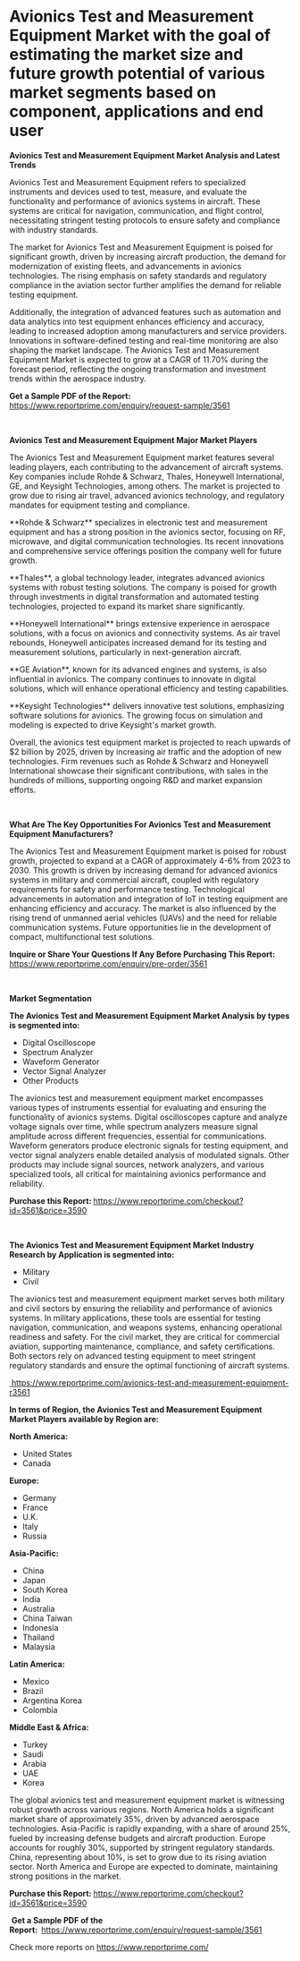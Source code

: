 <p><h1>Avionics Test and Measurement Equipment Market with the goal of estimating the market size and future growth potential of various market segments based on component, applications and end user</h1></p><p><strong>Avionics Test and Measurement Equipment Market Analysis and Latest Trends</strong></p>
<p><p>Avionics Test and Measurement Equipment refers to specialized instruments and devices used to test, measure, and evaluate the functionality and performance of avionics systems in aircraft. These systems are critical for navigation, communication, and flight control, necessitating stringent testing protocols to ensure safety and compliance with industry standards. </p><p>The market for Avionics Test and Measurement Equipment is poised for significant growth, driven by increasing aircraft production, the demand for modernization of existing fleets, and advancements in avionics technologies. The rising emphasis on safety standards and regulatory compliance in the aviation sector further amplifies the demand for reliable testing equipment. </p><p>Additionally, the integration of advanced features such as automation and data analytics into test equipment enhances efficiency and accuracy, leading to increased adoption among manufacturers and service providers. Innovations in software-defined testing and real-time monitoring are also shaping the market landscape. The Avionics Test and Measurement Equipment Market is expected to grow at a CAGR of 11.70% during the forecast period, reflecting the ongoing transformation and investment trends within the aerospace industry.</p></p>
<p><strong>Get a Sample PDF of the Report:&nbsp;</strong> <a href="https://www.reportprime.com/enquiry/request-sample/3561?utm_campaign=3456&utm_medium=2&utm_source=Github&utm_content=ia&utm_term=18032025&utm_id=avionics-test-and-measurement-equipment">https://www.reportprime.com/enquiry/request-sample/3561</a></p>
<p>&nbsp;</p>
<p><strong>Avionics Test and Measurement Equipment Major Market Players</strong></p>
<p><p>The Avionics Test and Measurement Equipment market features several leading players, each contributing to the advancement of aircraft systems. Key companies include Rohde & Schwarz, Thales, Honeywell International, GE, and Keysight Technologies, among others. The market is projected to grow due to rising air travel, advanced avionics technology, and regulatory mandates for equipment testing and compliance.</p><p>**Rohde & Schwarz** specializes in electronic test and measurement equipment and has a strong position in the avionics sector, focusing on RF, microwave, and digital communication technologies. Its recent innovations and comprehensive service offerings position the company well for future growth.</p><p>**Thales**, a global technology leader, integrates advanced avionics systems with robust testing solutions. The company is poised for growth through investments in digital transformation and automated testing technologies, projected to expand its market share significantly.</p><p>**Honeywell International** brings extensive experience in aerospace solutions, with a focus on avionics and connectivity systems. As air travel rebounds, Honeywell anticipates increased demand for its testing and measurement solutions, particularly in next-generation aircraft.</p><p>**GE Aviation**, known for its advanced engines and systems, is also influential in avionics. The company continues to innovate in digital solutions, which will enhance operational efficiency and testing capabilities.</p><p>**Keysight Technologies** delivers innovative test solutions, emphasizing software solutions for avionics. The growing focus on simulation and modeling is expected to drive Keysight's market growth.</p><p>Overall, the avionics test equipment market is projected to reach upwards of $2 billion by 2025, driven by increasing air traffic and the adoption of new technologies. Firm revenues such as Rohde & Schwarz and Honeywell International showcase their significant contributions, with sales in the hundreds of millions, supporting ongoing R&D and market expansion efforts.</p></p>
<p>&nbsp;</p>
<p><strong>What Are The Key Opportunities For Avionics Test and Measurement Equipment Manufacturers?</strong></p>
<p><p>The Avionics Test and Measurement Equipment market is poised for robust growth, projected to expand at a CAGR of approximately 4-6% from 2023 to 2030. This growth is driven by increasing demand for advanced avionics systems in military and commercial aircraft, coupled with regulatory requirements for safety and performance testing. Technological advancements in automation and integration of IoT in testing equipment are enhancing efficiency and accuracy. The market is also influenced by the rising trend of unmanned aerial vehicles (UAVs) and the need for reliable communication systems. Future opportunities lie in the development of compact, multifunctional test solutions.</p></p>
<p><strong>Inquire or Share Your Questions If Any Before Purchasing This Report:</strong> <a href="https://www.reportprime.com/enquiry/pre-order/3561?utm_campaign=3456&utm_medium=2&utm_source=Github&utm_content=ia&utm_term=18032025&utm_id=avionics-test-and-measurement-equipment">https://www.reportprime.com/enquiry/pre-order/3561</a></p>
<p>&nbsp;</p>
<p><strong>Market Segmentation</strong></p>
<p><strong>The Avionics Test and Measurement Equipment Market Analysis by types is segmented into:</strong></p>
<p><ul><li>Digital Oscilloscope</li><li>Spectrum Analyzer</li><li>Waveform Generator</li><li>Vector Signal Analyzer</li><li>Other Products</li></ul></p>
<p><p>The avionics test and measurement equipment market encompasses various types of instruments essential for evaluating and ensuring the functionality of avionics systems. Digital oscilloscopes capture and analyze voltage signals over time, while spectrum analyzers measure signal amplitude across different frequencies, essential for communications. Waveform generators produce electronic signals for testing equipment, and vector signal analyzers enable detailed analysis of modulated signals. Other products may include signal sources, network analyzers, and various specialized tools, all critical for maintaining avionics performance and reliability.</p></p>
<p><strong>Purchase this Report:&nbsp;</strong><a href="https://www.reportprime.com/checkout?id=3561&price=3590&utm_campaign=3456&utm_medium=2&utm_source=Github&utm_content=ia&utm_term=18032025&utm_id=avionics-test-and-measurement-equipment">https://www.reportprime.com/checkout?id=3561&price=3590</a></p>
<p>&nbsp;</p>
<p><strong>The Avionics Test and Measurement Equipment Market Industry Research by Application is segmented into:</strong></p>
<p><ul><li>Military</li><li>Civil</li></ul></p>
<p><p>The avionics test and measurement equipment market serves both military and civil sectors by ensuring the reliability and performance of avionics systems. In military applications, these tools are essential for testing navigation, communication, and weapons systems, enhancing operational readiness and safety. For the civil market, they are critical for commercial aviation, supporting maintenance, compliance, and safety certifications. Both sectors rely on advanced testing equipment to meet stringent regulatory standards and ensure the optimal functioning of aircraft systems.</p></p>
<p><a href="https://www.reportprime.com/avionics-test-and-measurement-equipment-r3561?utm_campaign=3456&utm_medium=2&utm_source=Github&utm_content=ia&utm_term=18032025&utm_id=avionics-test-and-measurement-equipment">&nbsp;https://www.reportprime.com/avionics-test-and-measurement-equipment-r3561</a></p>
<p><strong>In terms of Region, the Avionics Test and Measurement Equipment Market Players available by Region are:</strong></p>
<p>
    <p> <strong> North America: </strong>
        <ul>
            <li>United States</li>
            <li>Canada</li>
        </ul>
        </p> 
    <p> <strong> Europe: </strong>
        <ul>
            <li>Germany</li>
            <li>France</li>
            <li>U.K.</li>
            <li>Italy</li>
            <li>Russia</li>
        </ul>
        </p> 
    <p> <strong> Asia-Pacific: </strong>
        <ul>
            <li>China</li>
            <li>Japan</li>
            <li>South Korea</li>
            <li>India</li>
            <li>Australia</li>
            <li>China Taiwan</li>
            <li>Indonesia</li>
            <li>Thailand</li>
            <li>Malaysia</li>
        </ul>
        </p> 
    <p> <strong> Latin America: </strong>
        <ul>
            <li>Mexico</li>
            <li>Brazil</li>
            <li>Argentina Korea</li>
            <li>Colombia</li>
        </ul>
        </p> 
    <p> <strong> Middle East & Africa: </strong>
        <ul>
            <li>Turkey</li>
            <li>Saudi</li>
            <li>Arabia</li>
            <li>UAE</li>
            <li>Korea</li>
        </ul>
    </p>
    </p>
<p><p>The global avionics test and measurement equipment market is witnessing robust growth across various regions. North America holds a significant market share of approximately 35%, driven by advanced aerospace technologies. Asia-Pacific is rapidly expanding, with a share of around 25%, fueled by increasing defense budgets and aircraft production. Europe accounts for roughly 30%, supported by stringent regulatory standards. China, representing about 10%, is set to grow due to its rising aviation sector. North America and Europe are expected to dominate, maintaining strong positions in the market.</p></p>
<p><strong>Purchase this Report: </strong><a href="https://www.reportprime.com/checkout?id=3561&price=3590&utm_campaign=3456&utm_medium=2&utm_source=Github&utm_content=ia&utm_term=18032025&utm_id=avionics-test-and-measurement-equipment">https://www.reportprime.com/checkout?id=3561&price=3590</a></p>
<p>&nbsp;<strong>Get a Sample PDF of the Report:&nbsp;&nbsp;</strong><a href="https://www.reportprime.com/enquiry/request-sample/3561?utm_campaign=3456&utm_medium=2&utm_source=Github&utm_content=ia&utm_term=18032025&utm_id=avionics-test-and-measurement-equipment">https://www.reportprime.com/enquiry/request-sample/3561</a></p>
<p><strong></strong></p>
<p>Check more reports on <a href="https://www.reportprime.com/?utm_campaign=3456&utm_medium=2&utm_source=Github&utm_content=ia&utm_term=18032025&utm_id=avionics-test-and-measurement-equipment">https://www.reportprime.com/</a></p>